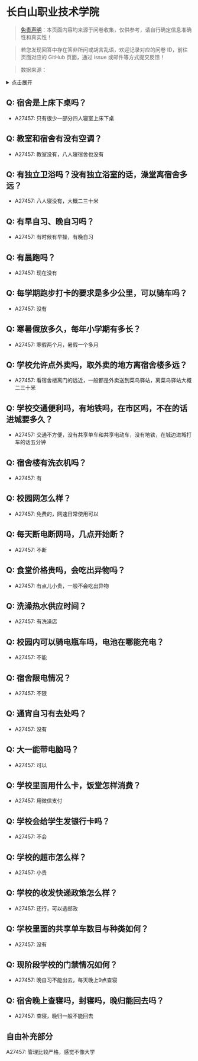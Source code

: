 # 长白山职业技术学院

> [免责声明](https://colleges.chat/#_3)：本页面内容均来源于问卷收集，仅供参考，请自行确定信息准确性和真实性！

> 若您发现回答中存在答非所问或胡言乱语，欢迎记录对应的问卷 ID，前往页面对应的 GitHub 页面，通过 issue 或邮件等方式提交反馈！

> 数据来源：

<details><summary>点击展开</summary>
<ul>
<li>A27457: 匿名 (2025 年 01 月)</li>
</ul>
</details>

## Q: 宿舍是上床下桌吗？

- A27457: 只有很少一部分四人寝室上床下桌

## Q: 教室和宿舍有没有空调？

- A27457: 教室没有，八人寝宿舍也没有

## Q: 有独立卫浴吗？没有独立浴室的话，澡堂离宿舍多远？

- A27457: 八人寝没有，大概二三十米

## Q: 有早自习、晚自习吗？

- A27457: 有时候有早操，有晚自习

## Q: 有晨跑吗？

- A27457: 现在没有

## Q: 每学期跑步打卡的要求是多少公里，可以骑车吗？

- A27457: 没有

## Q: 寒暑假放多久，每年小学期有多长？

- A27457: 寒假两个月，暑假一个多月

## Q: 学校允许点外卖吗，取外卖的地方离宿舍楼多远？

- A27457: 看宿舍楼离门的远近，一般都是外卖送到菜鸟驿站，离菜鸟驿站大概二三十米

## Q: 学校交通便利吗，有地铁吗，在市区吗，不在的话进城要多久？

- A27457: 交通不方便，没有共享单车和共享电动车，没有地铁，在城边进城打车的话五分钟

## Q: 宿舍楼有洗衣机吗？

- A27457: 有

## Q: 校园网怎么样？

- A27457: 免费的，网速日常使用可以

## Q: 每天断电断网吗，几点开始断？

- A27457: 不断

## Q: 食堂价格贵吗，会吃出异物吗？

- A27457: 有点儿小贵，一般不会吃出异物

## Q: 洗澡热水供应时间？

- A27457: 有洗澡店

## Q: 校园内可以骑电瓶车吗，电池在哪能充电？

- A27457: 不能

## Q: 宿舍限电情况？

- A27457: 不限

## Q: 通宵自习有去处吗？

- A27457: 没有

## Q: 大一能带电脑吗？

- A27457: 可以

## Q: 学校里面用什么卡，饭堂怎样消费？

- A27457: 用微信支付

## Q: 学校会给学生发银行卡吗？

- A27457: 不会

## Q: 学校的超市怎么样？

- A27457: 小贵

## Q: 学校的收发快递政策怎么样？

- A27457: 还行，可以选邮政

## Q: 学校里面的共享单车数目与种类如何？

- A27457: 没有

## Q: 现阶段学校的门禁情况如何？

- A27457: 晚自习不能出去，每天晚上9点查寝

## Q: 宿舍晚上查寝吗，封寝吗，晚归能回去吗？

- A27457: 查寝，晚归一般不能回去

## 自由补充部分

A27457: 管理比较严格，感觉不像大学